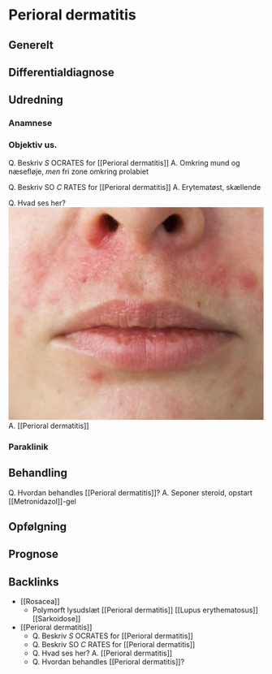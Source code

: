 # Perioral dermatitis
## Generelt


## Differentialdiagnose


## Udredning
### Anamnese

### Objektiv us.
Q. Beskriv *S* OCRATES for [[Perioral dermatitis]] 
A. Omkring mund og næsefløje, *men* fri zone omkring prolabiet

Q. Beskriv SO *C* RATES for [[Perioral dermatitis]] 
A. Erytematøst, skællende

Q. Hvad ses her?
![](BearImages/B14FF2D1-A952-475B-811D-BD871059570F-6575-000007BA3A6F5A00/9B2D5056-8D16-403F-96F4-D33E90C8D28D.png)
A. [[Perioral dermatitis]]

### Paraklinik

## Behandling
Q. Hvordan behandles [[Perioral dermatitis]]?
A. Seponer steroid, opstart [[Metronidazol]]-gel

## Opfølgning


## Prognose


## Backlinks
* [[Rosacea]]
	* Polymorft lysudslæt
[[Perioral dermatitis]]
[[Lupus erythematosus]]
[[Sarkoidose]]
* [[Perioral dermatitis]]
	* Q. Beskriv *S* OCRATES for [[Perioral dermatitis]] 
	* Q. Beskriv SO *C* RATES for [[Perioral dermatitis]] 
	* Q. Hvad ses her?
A. [[Perioral dermatitis]]
	* Q. Hvordan behandles [[Perioral dermatitis]]?

<!-- #anki/tag/med/Derma #anki/deck/Medicine -->

<!-- {BearID:F6DA39BB-999E-49BD-82BF-CE745675CE6A-6575-000007A8D4006A4F} -->
